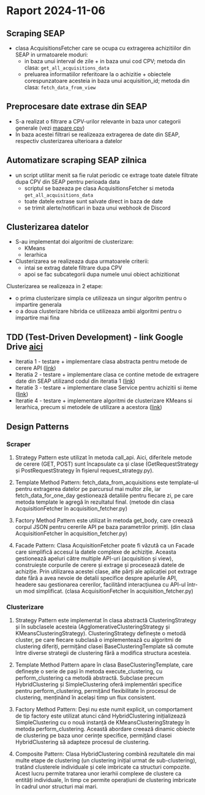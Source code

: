 # Raport 2024-11-06

## Scraping SEAP

- clasa AcquisitionsFetcher care se ocupa cu extragerea achizitiilor din SEAP in urmatoarele moduri:
  - in baza unui interval de zile + in baza unui cod CPV; metoda din clasa: `get_all_acquisitions_data`
  - preluarea informatiilor referitoare la o achizitie + obiectele corespunzatoare acesteia in baza unui acquisition_id; metoda din clasa: `fetch_data_from_view`

## Preprocesare date extrase din SEAP

- S-a realizat o filtrare a CPV-urilor relevante in baza unor categorii generale (vezi [mapare cpv](scrape\filter_cpvs\final_cpv_mapping.json))
- In baza acestei filtrari se realizeaza extragerea de date din SEAP, respectiv clusterizarea ulterioara a datelor

## Automatizare scraping SEAP zilnica

- un script utilitar menit sa fie rulat periodic ce extrage toate datele filtrate dupa CPV din SEAP pentru perioada data
  - scriptul se bazeaza pe clasa AcquisitionsFetcher si metoda `get_all_acquisitions_data`
  - toate datele extrase sunt salvate direct in baza de date
  - se trimit alerte/notificari in baza unui webhook de Discord

## Clusterizarea datelor

- S-au implementat doi algoritmi de clusterizare:
  - KMeans
  - Ierarhica
- Clusterizarea se realizeaza dupa urmatoarele criterii:
  - intai se extrag datele filtrare dupa CPV
  - apoi se fac subcategorii dupa numele unui obiect achizitionat

Clusterizarea se realizeaza in 2 etape:

- o prima clusterizare simpla ce utilizeaza un singur algoritm pentru o impartire generala
- o a doua clusterizare hibrida ce utilizeaza ambii algoritmi pentru o impartire mai fina

## TDD (Test-Driven Development) - link Google Drive [aici](https://drive.google.com/drive/folders/1CyEtKJKvTP5TFyWYSAipA13hcAbE5aji)

- Iteratia 1 - testare + implementare clasa abstracta pentru metode de cerere API ([link](https://drive.google.com/drive/folders/1z1Y6mC9fmZcGEcbzTm_Dj5WRMWefTMSg))
- Iteratia 2 - testare + implementare clasa ce contine metode de extragere date din SEAP utilizand codul din iteratia 1 ([link](https://drive.google.com/drive/folders/1AIlMJHmT3r16vQVVm-zRdcwXQbrC4SMe))
- Iteratie 3 - testare + implementare clase Service pentru achizitii si iteme ([link](https://drive.google.com/drive/folders/1y6BbrnqHi_zoQbPa1Q-1kb8yglSMF7KA))
- Iteratie 4 - testare + implementare algoritmi de clusterizare KMeans si Ierarhica, precum si metodele de utilizare a acestora ([link](https://drive.google.com/drive/folders/1ErcWdhmFqoxcL1BgFj2sgQ8I01_mbpY5))

## Design Patterns

### Scraper

1. Strategy Pattern este utilizat în metoda call_api. Aici, diferitele metode de cerere (GET, POST) sunt încapsulate ca și clase (GetRequestStrategy și PostRequestStrategy în fișierul request_strategy.py).

2. Template Method Pattern: fetch_data_from_acquisitions este template-ul pentru extragerea datelor pe parcursul mai multor zile, iar fetch_data_for_one_day gestionează detaliile pentru fiecare zi, pe care metoda template le agregă în rezultatul final. (metode din clasa AcquisitionFetcher în acquisition_fetcher.py)

3. Factory Method Pattern este utilizat în metoda get_body, care creează corpul JSON pentru cererile API pe baza parametrilor primiți. (din clasa AcquisitionFetcher în acquisition_fetcher.py)

4. Facade Pattern: Clasa AcquisitionFetcher poate fi văzută ca un Facade care simplifică accesul la datele complexe de achiziție. Aceasta gestionează apeluri către multiple API-uri (acquisition și view), construiește corpurile de cerere și extrage și procesează datele de achiziție. Prin utilizarea acestei clase, alte părți ale aplicației pot extrage date fără a avea nevoie de detalii specifice despre apelurile API, headere sau gestionarea cererilor, facilitând interacțiunea cu API-ul într-un mod simplificat. (clasa AcquisitionFetcher în acquisition_fetcher.py)

### Clusterizare

1. Strategy Pattern este implementat în clasa abstractă ClusteringStrategy și în subclasele acesteia (AgglomerativeClusteringStrategy și KMeansClusteringStrategy). ClusteringStrategy definește o metodă cluster, pe care fiecare subclasă o implementează cu algoritmi de clustering diferiți, permițând clasei BaseClusteringTemplate să comute între diverse strategii de clustering fără a modifica structura acesteia.

2. Template Method Pattern apare în clasa BaseClusteringTemplate, care definește o serie de pași în metoda execute_clustering, cu perform_clustering ca metodă abstractă. Subclase precum HybridClustering și SimpleClustering oferă implementări specifice pentru perform_clustering, permițând flexibilitate în procesul de clustering, menținând în același timp un flux consistent.

3. Factory Method Pattern: Deși nu este numit explicit, un comportament de tip factory este utilizat atunci când HybridClustering inițializează SimpleClustering cu o nouă instanță de KMeansClusteringStrategy în metoda perform_clustering. Această abordare creează dinamic obiecte de clustering pe baza unor cerințe specifice, permițând clasei HybridClustering să adapteze procesul de clustering.

4. Composite Pattern: Clasa HybridClustering combină rezultatele din mai multe etape de clustering (un clustering inițial urmat de sub-clustering), tratând clusterele individuale și cele imbricate ca structuri compozite. Acest lucru permite tratarea unor ierarhii complexe de clustere ca entități individuale, în timp ce permite operațiuni de clustering imbricate în cadrul unor structuri mai mari.
